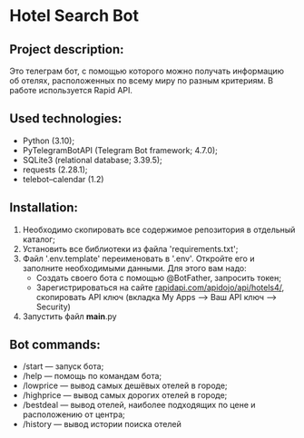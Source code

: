 # **Hotel Search Bot**


## Project description:
Это телеграм бот, с помощью которого можно получать информацию об отелях, расположенных по всему миру по разным критериям. В работе используется Rapid API.

## Used technologies:

* Python (3.10);
* PyTelegramBotAPI (Telegram Bot framework; 4.7.0);
* SQLite3 (relational database; 3.39.5);
* requests (2.28.1);
* telebot–calendar (1.2)


## Installation:

1. Необходимо скопировать все содержимое репозитория в отдельный каталог;
2. Установить все библиотеки из файла 'requirements.txt';
3. Файл '.env.template' переименовать в '.env'. Откройте его и заполните необходимыми данными. Для этого вам надо:
    * Создать своего бота с помощью @BotFather, запросить токен;
    * Зарегистрироваться на сайте [rapidapi.com/apidojo/api/hotels4/](), скопировать API ключ (вкладка My Apps —> Ваш API ключ —> Security)
4. Запустить файл **main**.py


## Bot commands:

* /start — запуск бота;
* /help — помощь по командам бота;
* /lowprice — вывод самых дешёвых отелей в городе;
* /highprice — вывод самых дорогих отелей в городе;
* /bestdeal — вывод отелей, наиболее подходящих по цене и расположению от центра;
* /history — вывод истории поиска отелей

